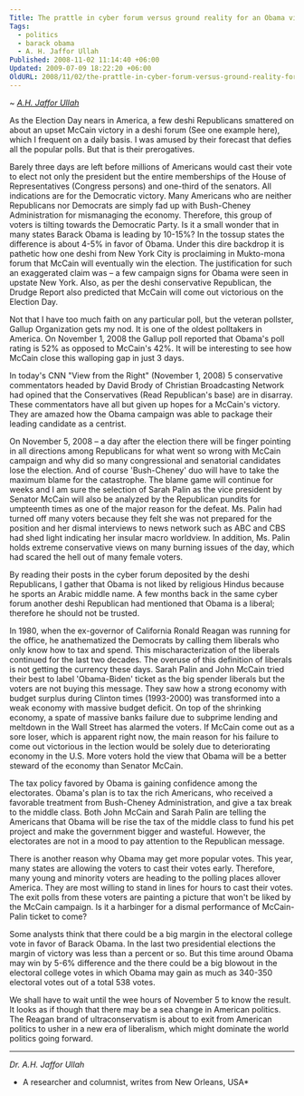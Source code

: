 ```yaml
---
Title: The prattle in cyber forum versus ground reality for an Obama victory
Tags:
  - politics
  - barack obama
  - A. H. Jaffor Ullah
Published: 2008-11-02 11:14:40 +06:00
Updated: 2009-07-09 18:22:20 +06:00
OldURL: 2008/11/02/the-prattle-in-cyber-forum-versus-ground-reality-for-an-obama-victory/
---
```


~ *[A.H. Jaffor Ullah](https://gold.mukto-mona.com/Articles/jaffor/index.html)* 

As the Election Day nears in America, a few deshi Republicans smattered on about an upset McCain victory in a deshi forum (See one example here), which I frequent on a daily basis.  I was amused by their forecast that defies all the popular polls.  But that is their prerogatives.

Barely three days are left before millions of Americans would cast their vote to elect not only the president but the entire memberships of the House of Representatives (Congress persons) and one-third of the senators.  All indications are for the Democratic victory.  Many Americans who are neither Republicans nor Democrats are simply fad up with Bush-Cheney Administration for mismanaging the economy.  Therefore, this group of voters is tilting towards the Democratic Party.  Is it a small wonder that in many states Barack Obama is leading by 10-15%?  In the tossup states the difference is about 4-5% in favor of Obama.  Under this dire backdrop it is pathetic how one deshi from New York City is proclaiming in Mukto-mona forum that McCain will eventually win the election.  The justification for such an exaggerated claim was – a few campaign signs for Obama were seen in upstate New York.  Also, as per the deshi conservative Republican, the Drudge Report also predicted that McCain will come out victorious on the Election Day. 

Not that I have too much faith on any particular poll, but the veteran pollster, Gallup Organization gets my nod.  It is one of the oldest polltakers in America.  On November 1, 2008 the Gallup poll reported that Obama's poll rating is 52% as opposed to McCain's 42%.  It will be interesting to see how McCain close this walloping gap in just 3 days.

In today's CNN "View from the Right" (November 1, 2008) 5 conservative commentators headed by David Brody of Christian Broadcasting Network had opined that the Conservatives (Read Republican's base) are in disarray.  These commentators have all but given up hopes for a McCain's victory.  They are amazed how the Obama campaign was able to package their leading candidate as a centrist. 

On November 5, 2008 – a day after the election there will be finger pointing in all directions among Republicans for what went so wrong with McCain campaign and why did so many congressional and senatorial candidates lose the election.  And of course 'Bush-Cheney' duo will have to take the maximum blame for the catastrophe.  The blame game will continue for weeks and I am sure the selection of Sarah Palin as the vice president by Senator McCain will also be analyzed by the Republican pundits for umpteenth times as one of the major reason for the defeat.  Ms. Palin had turned off many voters because they felt she was not prepared for the position and her dismal interviews to news network such as ABC and CBS had shed light indicating her insular macro worldview.  In addition, Ms. Palin holds extreme conservative views on many burning issues of the day, which had scared the hell out of many female voters.

By reading their posts in the cyber forum deposited by the deshi Republicans, I gather that Obama is not liked by religious Hindus because he sports an Arabic middle name.  A few months back in the same cyber forum another deshi Republican had mentioned that Obama is a liberal; therefore he should not be trusted. 

In 1980, when the ex-governor of California Ronald Reagan was running for the office, he anathematized the Democrats by calling them liberals who only know how to tax and spend.  This mischaracterization of the liberals continued for the last two decades.  The overuse of this definition of liberals is not getting the currency these days.  Sarah Palin and John McCain tried their best to label 'Obama-Biden' ticket as the big spender liberals but the voters are not buying this message.  They saw how a strong economy with budget surplus during Clinton times (1993-2000) was transformed into a weak economy with massive budget deficit.  On top of the shrinking economy, a spate of massive banks failure due to subprime lending and meltdown in the Wall Street has alarmed the voters.  If McCain come out as a sore loser, which is apparent right now, the main reason for his failure to come out victorious in the lection would be solely due to deteriorating economy in the U.S.  More voters hold the view that Obama will be a better steward of the economy than Senator McCain.

The tax policy favored by Obama is gaining confidence among the electorates.  Obama's plan is to tax the rich Americans, who received a favorable treatment from Bush-Cheney Administration, and give a tax break to the middle class.  Both John McCain and Sarah Palin are telling the Americans that Obama will be rise the tax of the middle class to fund his pet project and make the government bigger and wasteful.  However, the electorates are not in a mood to pay attention to the Republican message.

There is another reason why Obama may get more popular votes.  This year, many states are allowing the voters to cast their votes early.  Therefore, many young and minority voters are heading to the polling places allover America.  They are most willing to stand in lines for hours to cast their votes.  The exit polls from these voters are painting a picture that won't be liked by the McCain campaign.  Is it a harbinger for a dismal performance of McCain-Palin ticket to come? 

Some analysts think that there could be a big margin in the electoral college vote in favor of Barack Obama.  In the last two presidential elections the margin of victory was less than a percent or so.  But this time around Obama may win by 5-6% difference and the there could be a big blowout in the electoral college votes in which Obama may gain as much as 340-350 electoral votes out of a total 538 votes.

We shall have to wait until the wee hours of November 5 to know the result.  It looks as if though that there may be a sea change in American politics.  The Reagan brand of ultraconservatism is about to exit from American politics to usher in a new era of liberalism, which might dominate the world politics going forward.


-----
*Dr. A.H. Jaffor Ullah* 

- A researcher and columnist, writes from New Orleans, USA*
